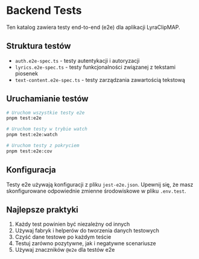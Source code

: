 # Backend Tests

Ten katalog zawiera testy end-to-end (e2e) dla aplikacji LyraClipMAP.

## Struktura testów

- `auth.e2e-spec.ts` - testy autentykacji i autoryzacji
- `lyrics.e2e-spec.ts` - testy funkcjonalności związanej z tekstami piosenek
- `text-content.e2e-spec.ts` - testy zarządzania zawartością tekstową

## Uruchamianie testów

```bash
# Uruchom wszystkie testy e2e
pnpm test:e2e

# Uruchom testy w trybie watch
pnpm test:e2e:watch

# Uruchom testy z pokryciem
pnpm test:e2e:cov
```

## Konfiguracja

Testy e2e używają konfiguracji z pliku `jest-e2e.json`. Upewnij się, że masz skonfigurowane odpowiednie zmienne środowiskowe w pliku `.env.test`.

## Najlepsze praktyki

1. Każdy test powinien być niezależny od innych
2. Używaj fabryk i helperów do tworzenia danych testowych
3. Czyść dane testowe po każdym teście
4. Testuj zarówno pozytywne, jak i negatywne scenariusze
5. Używaj znaczników `@e2e` dla testów e2e 